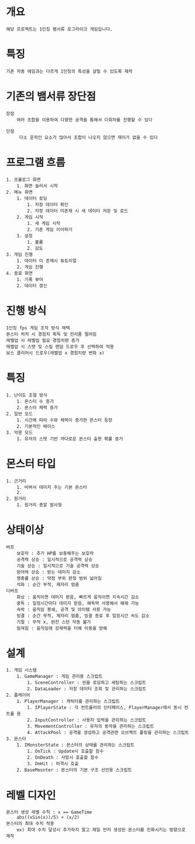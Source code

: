 # 개요
	해당 프로젝트는 1인칭 뱀서류 로그라이크 게임입니다.
# 특징
	기존 자동 에임과는 다르게 1인칭의 특성을 살릴 수 있도록 제작
# 기존의 뱀서류 장단점
	장점
		여러 조합을 이용하여 다향한 공격을 통해서 다회차를 진행할 수 있다
		
	단점
		 다소 운적인 요소가 많아서 조합이 나오지 않으면 재미가 없을 수 있다
# 프로그램 흐름
	1. 프롤로그 화면
		1. 화면 눌러서 시작
	2. 메뉴 화면
		1. 데이터 로딩
			1. 저장 데이터 확인
			2. 저장 데이터 미존재 시 새 데이터 저장 및 로드
		2. 게임 시작
			1. 새 게임 시작
			2. 기존 게임 이어하기
		3. 설정
			1. 볼륨
			2. 감도
	3. 게임 진행
		1. 데이터 미 존재시 튜토리얼
		2. 게임 진행
	4. 종료 화면
		1. 기록 뷰어
		2. 데이터 갱신
# 진행 방식
	1인칭 fps 게임 조작 방식 채택
	몬스터 처치 시 경험치 획득 및 전리품 떨어짐
	레벨업 시 레벨업 필요 경험치량 증가
	레벨업 시 스탯 및 스킬 랜덤 드로우 후 선택하여 적용
	보스 클리어시 드로우(레벨업 x 경험치량 변화 x)
# 특징
	1. 난이도 조절 방식
		1. 몬스터 수 증가
		2. 몬스터 체력 증가
	2. 일반 모드
		1. 시간에 따라 수와 체력이 증가한 몬스터 등장
		2. 기본적인 베이스
	3. 악몽 모드
		1. 유저의 스탯 기반 까다로운 몬스터 출현 확률 증가
# 몬스터 타입
	1. 근거리
		1. 비벼서 데미지 주는 기본 몬스터
		2. 
	2. 원거리
		1. 원거리 총알 발사형
# 상태이상
	버프
		보호막 : 추가 HP를 보충해주는 보호막
		공격력 상승 : 일시적으로 공격력 상승
		기술 상승 : 일시적으로 기술 공격력 상승
		방어력 상승 : 받는 데미지 감소
		명중률 상승 : 약점 부위 판정 범위 넓어짐
		석화 : 순간 무적, 제자리 멈춤
	디버프
		화상 : 움직이면 데미지 받음, 빠르게 움직이면 지속시간 감소
		중독 : 일정시간마다 데미지 받음, 해독약 사용해서 해제 가능
		속박 : 움직임 봉쇄, 공격 및 아이템 사용 가능
		빙결 : 순간 무적, 제자리 멈춤, 빙결 종료 후 일정시간 속도 감소
		기절 : 무적 x, 완전 스턴 작동 불가
		밀쳐짐 : 움직임에 강제력을 더해 이동을 방해
# 설계
	1. 게임 시스템
		1. GameManager : 게임 관리용 스크립트
			1. SceneController : 씬을 로딩하고 세팅하는 스크립트
			2. DataLoader : 저장 데이터 조회 및 관리하는 스크립트
	2. 플레이어
		1. PlayerManager : 캐릭터를 관리하는 스크립트
			1. IPlayerState : 각 컨트롤러의 인터페이스, PlayerManager에서 동시 컨트롤 용
			2. InputController : 사용자 입력을 관리하는 스크립트
			3. MovementController : 유저의 동작을 관리하는 스크립트
			4. AttackPool : 공격을 생성하고 공격관련 오브젝트 풀링을 관리하는 스크립트
	3. 몬스터
		1. IMonsterState : 몬스터의 상태를 관리하는 스크립트
			1. OnTick : Update시 호출할 함수
			2. OnDeath : 사망시 호출할 함수
			3. OnHit : 피격시 호출
		2. BaseMosnter : 몬스터의 기본 구조 선언용 스크립트
# 레벨 디자인
	몬스터 생성 레벨 수칙 : x == GameTime
		abs((xSin(x))/5) + (x/2)
	몬스터의 최대 수치 적용 
		ex) 최대 수치 달성시 추가하지 말고 제일 먼저 생성된 몬스터를 진화시키는 방향으로 제작
